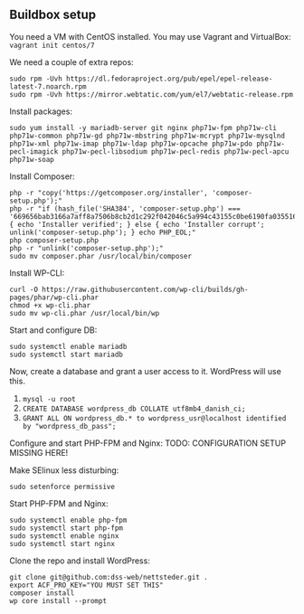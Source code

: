 ## Buildbox setup

You need a VM with CentOS installed. You may use Vagrant and VirtualBox: `vagrant init centos/7`

We need a couple of extra repos:

```
sudo rpm -Uvh https://dl.fedoraproject.org/pub/epel/epel-release-latest-7.noarch.rpm
sudo rpm -Uvh https://mirror.webtatic.com/yum/el7/webtatic-release.rpm
```

Install packages:

```
sudo yum install -y mariadb-server git nginx php71w-fpm php71w-cli php71w-common php71w-gd php71w-mbstring php71w-mcrypt php71w-mysqlnd php71w-xml php71w-imap php71w-ldap php71w-opcache php71w-pdo php71w-pecl-imagick php71w-pecl-libsodium php71w-pecl-redis php71w-pecl-apcu php71w-soap
```

Install Composer:

```
php -r "copy('https://getcomposer.org/installer', 'composer-setup.php');"
php -r "if (hash_file('SHA384', 'composer-setup.php') === '669656bab3166a7aff8a7506b8cb2d1c292f042046c5a994c43155c0be6190fa0355160742ab2e1c88d40d5be660b410') { echo 'Installer verified'; } else { echo 'Installer corrupt'; unlink('composer-setup.php'); } echo PHP_EOL;"
php composer-setup.php
php -r "unlink('composer-setup.php');"
sudo mv composer.phar /usr/local/bin/composer
```

Install WP-CLI:

```
curl -O https://raw.githubusercontent.com/wp-cli/builds/gh-pages/phar/wp-cli.phar
chmod +x wp-cli.phar
sudo mv wp-cli.phar /usr/local/bin/wp
```

Start and configure DB:

```
sudo systemctl enable mariadb
sudo systemctl start mariadb
```

Now, create a database and grant a user access to it. WordPress will use this.


1. `mysql -u root`
1. `CREATE DATABASE wordpress_db COLLATE utf8mb4_danish_ci;`
1. `GRANT ALL ON wordpress_db.* to wordpress_usr@localhost identified by "wordpress_db_pass";`


Configure and start PHP-FPM and Nginx:
TODO: CONFIGURATION SETUP MISSING HERE!

Make SElinux less disturbing:

```
sudo setenforce permissive
```

Start PHP-FPM and Nginx:

```
sudo systemctl enable php-fpm
sudo systemctl start php-fpm
sudo systemctl enable nginx
sudo systemctl start nginx
```

Clone the repo and install WordPress:

```
git clone git@github.com:dss-web/nettsteder.git .
export ACF_PRO_KEY="YOU MUST SET THIS"
composer install
wp core install --prompt
```
